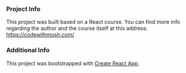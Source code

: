 ### Project Info

This project was built based on a React course.
You can find more info regarding the author and the course itself at this address: https://codewithmosh.com/

### Additional Info

This project was bootstrapped with [Create React App](https://github.com/facebook/create-react-app).
